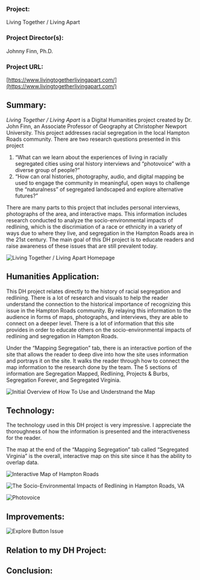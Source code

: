 ### Project: ###  
Living Together / Living Apart   
### Project Director(s): ###  
Johnny Finn, Ph.D.
### Project URL: ###  
[https://www.livingtogetherlivingapart.com/](https://www.livingtogetherlivingapart.com/)


## Summary: ## 

*Living Together / Living Apart* is a Digital Humanities project created by Dr. John Finn, an Associate Professor of Geography at Christopher Newport University. This project addresses racial segregation in the local Hampton Roads community. There are two research questions presented in this project

1. “What can we learn about the experiences of living in racially segregated cities using oral history interviews and “photovoice” with a diverse group of people?”
2. “How can oral histories, photography, audio, and digital mapping be used to engage the community in meaningful, open ways to challenge the “naturalness” of segregated landscaped and explore alternative futures?”

There are many parts to this project that includes personal interviews, photographs of the area, and interactive maps. This information includes research conducted to analyze the socio-environmental impacts of redlining, which is the discrimiation of a race or ethnicity in a variety of ways due to where they live, and segregation in the Hampton Roads area in the 21st century. The main goal of this DH project is to educate readers and raise awareness of these issues that are still prevalent today. 
 
![Living Together / Living Apart Homepage](https://kendyllmb.github.io/kendyllmb/images/homepage.jpeg)

## Humanities Application: ##

This DH project relates directly to the history of racial segregation and redlining. There is a lot of research and visuals to help the reader understand the connection to the historical importance of recognizing this issue in the Hampton Roads community. By relaying this information to the audience in forms of maps, photographs, and interviews, they are able to connect on a deeper level. There is a lot of information that this site provides in order to educate others on the socio-environmental impacts of redlining and segregation in Hampton Roads.

Under the “Mapping Segregation” tab, there is an interactive portion of the site that allows the reader to deep dive into how the site uses information and portrays it on the site. It walks the reader through how to connect the map information to the research done by the team. The 5 sections of information are Segregation Mapped, Redlining, Projects & Burbs, Segregation Forever, and Segregated Virginia. 

![Initial Overview of How To Use and Understnand the Map](https://kendyllmb.github.io/kendyllmb/images/howto.gif)

## Technology: ##

The technology used in this DH project is very impressive. I appreciate the thoroughness of how the information is presented and the interactiveness for the reader. 

The map at the end of the “Mapping Segregation” tab called “Segregated Virginia” is the overall, interactive map on this site since it has the ability to overlap data. 


![Interactive Map of Hampton Roads](https://kendyllmb.github.io/kendyllmb/images/interactive.gif)

![The Socio-Environmental Impacts of Redlining in Hampton Roads, VA](https://kendyllmb.github.io/kendyllmb/images/impact.jpeg)


![Photovoice](https://kendyllmb.github.io/kendyllmb/images/photovoice.jpeg)

## Improvements: ##

![Explore Button Issue](https://kendyllmb.github.io/kendyllmb/images/explorebutton.jpeg)

## Relation to my DH Project: ##


## Conclusion: ##


